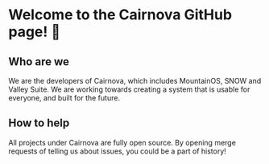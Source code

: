 # Welcome to the Cairnova GitHub page! 👋

## Who are we
We are the developers of Cairnova, which includes MountainOS, SNOW and Valley Suite. We are working towards creating a system that is usable for everyone, and built for the future.

## How to help
All projects under Cairnova are fully open source. By opening merge requests of telling us about issues, you could be a part of history!
